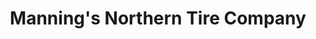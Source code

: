 ---
title: "Manning's Northern Tire Company"
url: /cheboygan/mannings-northern-tire-company/
shop: Autowerkstatt
---
